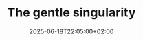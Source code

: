 ---
layout: post
title: "The gentle singularity"
link: https://blog.samaltman.com/the-gentle-singularity
author: ""
published_date: ""
description: "We are past the event horizon; the takeoff has started. Humanity is close to building digital superintelligence, and at least so far it’s much less weird than it seems like it should be."
language: ""
categories: "Liens"
tags: "ia openai"
og-tags: "ia openai"
date: "2025-06-18T22:05:00+02:00"
permalink: /:categories/:year/:month/:day/:title/
---